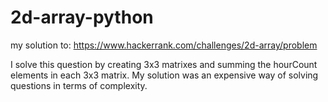 # 2d-array-python
my solution to: https://www.hackerrank.com/challenges/2d-array/problem 

I solve this question by creating 3x3 matrixes and summing the hourCount elements in each 3x3 matrix. 
My solution was an expensive way of solving questions in terms of complexity.
